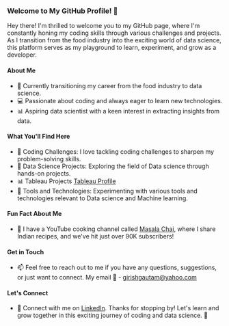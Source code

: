 ### Welcome to My GitHub Profile! 👋

Hey there! I'm thrilled to welcome you to my GitHub page, where I'm constantly honing my coding skills through various challenges and projects. As I transition from the food industry into the exciting world of data science, this platform serves as my playground to learn, experiment, and grow as a developer.

#### About Me
- 🌱 Currently transitioning my career from the food industry to data science.
- 💻 Passionate about coding and always eager to learn new technologies.
- 📊 Aspiring data scientist with a keen interest in extracting insights from data.

#### What You'll Find Here
- 🚀 Coding Challenges: I love tackling coding challenges to sharpen my problem-solving skills.
- 📝 Data Science Projects: Exploring the field of Data science through hands-on projects.
- 📊 Tableau Projects [Tableau Profile](https://public.tableau.com/app/profile/girishjoshi123/vizzes)
- 🔧 Tools and Technologies: Experimenting with various tools and technologies relevant to Data science and Machine learning.

#### Fun Fact About Me
- 🎥 I have a YouTube cooking channel called [Masala Chai](https://www.youtube.com/@Masala_Chai), where I share Indian recipes, and we've hit just over 90K subscribers!

#### Get in Touch
- 📫 Feel free to reach out to me if you have any questions, suggestions, or just want to connect. My email :email: - girishgautam@yahoo.com

#### Let's Connect
- 💼 Connect with me on [LinkedIn](https://www.linkedin.com/in/girishjoshi123).
Thanks for stopping by! Let's learn and grow together in this exciting journey of coding and data science. 🚀


<!--
**girishgautam/girishgautam** is a ✨ _special_ ✨ repository because its `README.md` (this file) appears on your GitHub profile.


